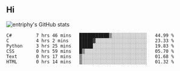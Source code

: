 ## Hi
![entriphy's GitHub stats](https://github-readme-stats.vercel.app/api?username=entriphy&show_icons=true&title_color=2196F3&bg_color=212121&text_color=FAFAFA&hide_border=true)
<!--START_SECTION:waka-->

```text
C#         7 hrs 46 mins   ███████████▒░░░░░░░░░░░░░   44.99 %
C          4 hrs 2 mins    █████▓░░░░░░░░░░░░░░░░░░░   23.33 %
Python     3 hrs 25 mins   █████░░░░░░░░░░░░░░░░░░░░   19.83 %
CSS        0 hrs 59 mins   █▒░░░░░░░░░░░░░░░░░░░░░░░   05.70 %
Text       0 hrs 17 mins   ▒░░░░░░░░░░░░░░░░░░░░░░░░   01.68 %
HTML       0 hrs 14 mins   ▒░░░░░░░░░░░░░░░░░░░░░░░░   01.32 %
```

<!--END_SECTION:waka-->
